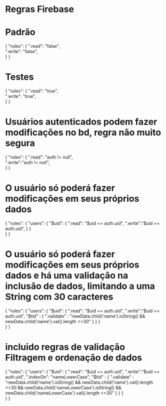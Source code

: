 <h1>Regras Firebase</h1>

# Padrão
{
  "rules": {
    ".read": "false",  
    ".write": "false",  
  }
}

# Testes
{
  "rules": {
    ".read": "true",  
    ".write": "true",  
  }
}

# Usuários autenticados podem fazer modificações no bd, regra não muito segura
{
  "rules": {
    ".read": "auth != null",  
    ".write":"auth != null",  
  }
}

# O usuário só poderá fazer modificações em seus próprios dados
{
  "rules": {
    "users": {
      "$uid": {
        ".read": "$uid == auth.uid",  
    		".write":"$uid == auth.uid",
      }
    }    
  }
}

# O usuário só poderá fazer modificações em seus próprios dados e há uma validação na inclusão de dados, limitando a uma String com 30 caracteres
{
  "rules": {
    "users": {
      "$uid": {
        ".read": "$uid == auth.uid",  
    		".write":"$uid == auth.uid",
      	"$tid" : {
          ".validate" : "newData.child('name').isString() && newData.child('name').val().length <=30"
        }
      }
    }    
  }
}

# incluido regras de validação Filtragem e ordenação de dados
{
  "rules": {
    "users": {
      "$uid": {
        ".read": "$uid == auth.uid",  
    		".write":"$uid == auth.uid",
          ".indexOn": "nameLowerCase",
      	"$tid" : {
          ".validate" : "newData.child('name').isString() && newData.child('name').val().length <=30 && newData.child('nameLowerCase').isString() && newData.child('nameLowerCase').val().length <=30" 
        }
      }
    }    
  }
}

